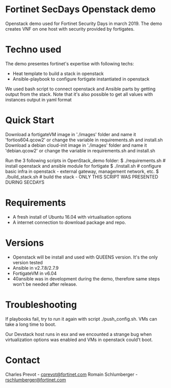 # Fortinet SecDays Openstack demo

Openstack demo used for Fortinet Security Days in march 2019.
The demo creates VNF on one host with security provided by fortigates.

# Techno used

The demo presentes fortinet's expertise with following techs:
- Heat template to build a stack in openstack
- Ansible-playbook to configure fortigate instantiated in openstack

We used bash script to connect openstack and Ansible parts by getting output from the stack.
Note that it's also possible to get all values with instances output in yaml format

# Quick Start

Download a fortigateVM image in './images' folder and name it 'fortios604.qcow2' or change the variable in requirements.sh and install.sh
Download a debian cloud-init image in './images' folder and name it 'debian.qcow2' or change the variable in requirements.sh and install.sh

Run the 3 following scripts in OpenStack_demo folder:
$ ./requirements.sh # install openstack and ansible module for fortigate
$ ./install.sh      # configure basic infra in openstack - external gateway, management network, etc.
$ ./build_stack.sh  # build the stack - ONLY THIS SCRIPT WAS PRESENTED DURING SECDAYS

# Requirements

- A fresh install of Ubuntu 16.04 with virtualisation options
- A internet connection to download package and repo.

# Versions

- Openstack will be install and used with QUEENS version. It's the only version tested
- Ansible in v2.7.8/2.7.9
- FortigateVM in v6.04
- 40ansible was in development during the demo, therefore same steps won't be needed after release.

# Troubleshooting

If playbooks fail, try to run it again with script ./push_config.sh. VMs can take a long time to boot.

Our Devstack host runs in esx and we encounted a strange bug when virtualization options was enabled and VMs in openstack could't boot.

# Contact

Charles Prevot - cprevot@fortinet.com
Romain Schlumberger - rschlumberger@fortinet.com
